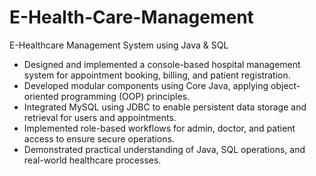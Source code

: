 # E-Health-Care-Management
E-Healthcare Management System using Java & SQL	
-	Designed and implemented a console-based hospital management system for appointment booking, billing, and patient registration.
-	Developed modular components using Core Java, applying object-oriented programming (OOP) principles.
-	Integrated MySQL using JDBC to enable persistent data storage and retrieval for users and appointments.
-	Implemented role-based workflows for admin, doctor, and patient access to ensure secure operations.
-	Demonstrated practical understanding of Java, SQL operations, and real-world healthcare processes.
